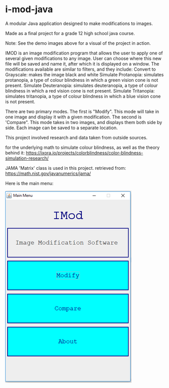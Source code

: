 # i-mod-java
A modular Java application designed to make modifications to images.

Made as a final project for a grade 12 high school java course.

Note: See the demo images above for a visual of the project in action.

IMOD is an image modification program that allows the user to apply one of several given modifications to any image.
User can choose where this new file will be saved and name it, after which it is displayed on a window.
The modifications available are similar to filters, and they include:
  Convert to Grayscale: makes the image black and white
  Simulate Protanopia: simulates protanopia, a type of colour blindness in which a green vision cone is not present.
  Simulate Deuteranopia: simulates deuteranopia, a type of colour blindness in which a red vision cone is not present.
  Simulate Tritanopia: simulates tritanopia, a type of colour blindness in which a blue vision cone is not present.

There are two primary modes. 
The first is "Modify". This mode will take in one image and display it with a given modification.
The second is 'Compare". This mode takes in two images, and displays them both side by side. Each image can be saved to a separate location.


This project involved research and data taken from outside sources.

for the underlying math to simulate colour blindness, as well as the theory behind it:
https://ixora.io/projects/colorblindness/color-blindness-simulation-research/

JAMA 'Matrix' class is used in this project. retrieved from: https://math.nist.gov/javanumerics/jama/

Here is the main menu:

![Menu](/IMOD_MENU.png)
